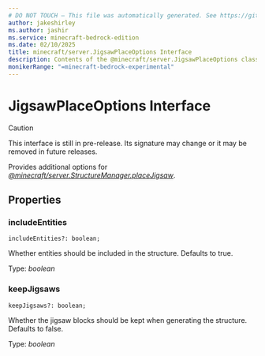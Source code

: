 ```yaml
---
# DO NOT TOUCH — This file was automatically generated. See https://github.com/mojang/minecraftapidocsgenerator to modify descriptions, examples, etc.
author: jakeshirley
ms.author: jashir
ms.service: minecraft-bedrock-edition
ms.date: 02/10/2025
title: minecraft/server.JigsawPlaceOptions Interface
description: Contents of the @minecraft/server.JigsawPlaceOptions class.
monikerRange: "=minecraft-bedrock-experimental"
---
```

# JigsawPlaceOptions Interface

> [!CAUTION]
> This interface is still in pre-release.  Its signature may change or it may be removed in future releases.

Provides additional options for [*@minecraft/server.StructureManager.placeJigsaw*](../../../scriptapi/minecraft/server/StructureManager.md#placejigsaw).

## Properties

### **includeEntities**
`includeEntities?: boolean;`

Whether entities should be included in the structure. Defaults to true.

Type: *boolean*

### **keepJigsaws**
`keepJigsaws?: boolean;`

Whether the jigsaw blocks should be kept when generating the structure. Defaults to false.

Type: *boolean*
